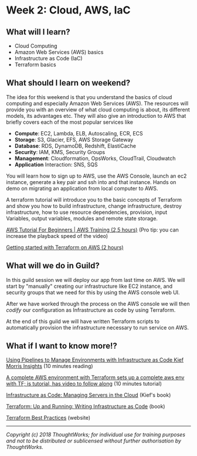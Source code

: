 # Week 2: Cloud, AWS, IaC

## What will I learn?
- Cloud Computing
- Amazon Web Services (AWS) basics
- Infrastructure as Code (IaC)
- Terraform basics

## What should I learn on weekend?
The idea for this weekend is that you understand the basics of cloud computing and especially Amazon Web Services (AWS). The resources will provide you with an overview of what cloud computing is about, its different models, its advantages etc. They will also give an introduction to AWS that briefly covers each of the most popular services like
- **Compute**: EC2, Lambda, ELB, Autoscaling, ECR, ECS
- **Storage**: S3, Glacier, EFS, AWS Storage Gateway
- **Database**: RDS, DynamoDB, Redshift, ElastiCache
- **Security**: IAM, KMS, Security Groups
- **Management**: Cloudformation, OpsWorks, CloudTrail, Cloudwatch
- **Application** Interaction: SNS, SQS

You will learn how to sign up to AWS, use the AWS Console, launch an ec2 instance, generate a key pair and ssh into and that instance.
Hands on demo on migrating an application from local computer to AWS.

A terraform tutorial will introduce you to the basic concepts of Terraform and show you how to build infrastructure, change infrastructure, destroy infrastructure, how to use resource dependencies, provision, input Variables, output variables, modules and remote state storage.

[AWS Tutorial For Beginners | AWS Training (2,5 hours)](https://www.youtube.com/watch?v=MmsoIcYrXJU)
(Pro tip: you can increase the playback speed of the video) 

[Getting started with Terraform on AWS (2 hours)](https://learn.hashicorp.com/terraform/getting-started/install)

## What will we do in Guild?

In this guild session we will deploy our app from last time on AWS.
We will start by "manually" creating our infrastructure like EC2 instance, and security groups that we need for this by using the AWS console web UI.

After we have worked through the process on the AWS console we will then _codify_ our configuration as Infrastructure as code by using Terraform. 

At the end of this guild we will have written Terraform scripts to automatically provision the infrastructure necessary to run service on AWS.

## What if I want to know more!?

[Using Pipelines to Manage Environments with Infrastructure as Code	Kief Morris Insights](https://www.thoughtworks.com/de/insights/blog/using-pipelines-manage-environments-infrastructure-code-0) (10 minutes reading)

[A complete AWS environment with Terraform sets up a complete aws env with TF; is tutorial, has video to follow along](https://linuxacademy.com/guide/13922-a-complete-aws-environment-with-terraform/) (10 minutes tutorial)

[Infrastructure as Code: Managing Servers in the Cloud](https://www.amazon.com/Infrastructure-Code-Managing-Servers-Cloud/dp/1491924357) (Kief's book)

[Terraform: Up and Running: Writing Infrastructure as Code](https://www.amazon.com/Terraform-Running-Writing-Infrastructure-Code-ebook/dp/B06XKHGJHP) (book)

[Terraform Best Practices](https://www.terraform-best-practices.com) (website)

---

*Copyright (c) 2018 ThoughtWorks; for individual use for training purposes and not to be distributed or sublicensed without further authorisation by ThoughtWorks.*
